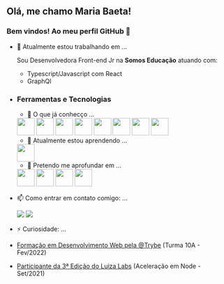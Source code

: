 ## Olá, me chamo Maria Baeta! 
### Bem vindos! Ao meu perfil GitHub 👋



- 🔭 Atualmente estou trabalhando em ...

  Sou Desenvolvedora Front-end Jr na **Somos Educação** atuando com:
  
     - Typescript/Javascript com React
     - GraphQl
      
- ### Ferramentas e Tecnologias

    - 🌱 O que já conhecço ...
    
     <img src="https://cdn.jsdelivr.net/gh/devicons/devicon/icons/github/github-original-wordmark.svg" width="40" height="40"/>
     <img src="https://cdn.jsdelivr.net/gh/devicons/devicon/icons/gitlab/gitlab-plain-wordmark.svg" width="40" height="40"/>
     <img src="https://cdn.jsdelivr.net/gh/devicons/devicon/icons/javascript/javascript-plain.svg" width="40" height="40"/>
     <img src="https://cdn.jsdelivr.net/gh/devicons/devicon/icons/jest/jest-plain.svg" width="40" height="40"/>
     <img src="https://cdn.jsdelivr.net/gh/devicons/devicon/icons/mongodb/mongodb-plain-wordmark.svg" width="40" height="40"/>
     <img src="https://cdn.jsdelivr.net/gh/devicons/devicon/icons/mysql/mysql-plain-wordmark.svg" width="40" height="40"/>
     <img src="https://cdn.jsdelivr.net/gh/devicons/devicon/icons/nodejs/nodejs-plain-wordmark.svg" width="40" height="40"/>
     <img src="https://cdn.jsdelivr.net/gh/devicons/devicon/icons/react/react-original.svg" width="40" height="40"/>
   
    
    - 🌱 Atualmente estou aprendendo ...
   <img src="https://cdn.jsdelivr.net/gh/devicons/devicon/icons/typescript/typescript-plain.svg" width="40" height="40"/>
   <br/>
   
    - 🌱 Pretendo me aprofundar em ...
   <img src="https://cdn.jsdelivr.net/gh/devicons/devicon/icons/graphql/graphql-plain-wordmark.svg" width="40" height="40"/>
   <img src="https://cdn.jsdelivr.net/gh/devicons/devicon/icons/jest/jest-plain.svg" width="40" height="40"/>
   <img src="https://cdn.jsdelivr.net/gh/devicons/devicon/icons/materialui/materialui-plain.svg" width="40" height="40"/>
   <img src="https://cdn.jsdelivr.net/gh/devicons/devicon/icons/sass/sass-original.svg" width="40" height="40"/>
  
  
- 📫 Como entrar em contato comigo: ...
    <div>
      <a href = "mailto:m.martinsdg@gmail.com"><img src="https://img.shields.io/badge/Gmail-D14836?style=for-the-badge&logo=gmail&logoColor=white" target="_blank"></a>
      <a href="https://www.linkedin.com/in/maria-baeta/" target="_blank"><img src="https://img.shields.io/badge/-LinkedIn-%230077B5?style=for-the-badge&logo=linkedin&logoColor=white" target="_blank"></a>   
  </div>

- ⚡ Curiosidade: ...
 - [Formação em Desenvolvimento Web pela @Trybe](https://drive.google.com/file/d/1Ms88ZAIMu0aD7zhjD5pQr2ywkSpdlHHh/view?usp=sharing) (Turma 10A - Fev/2022)
 - [Participante da 3ª Edição do Luiza Labs](https://drive.google.com/file/d/1zkuEZKWaOhz_lpktyv6Gz70Ptv_O2SOD/view?usp=sharing) (Aceleração em Node - Set/2021)
